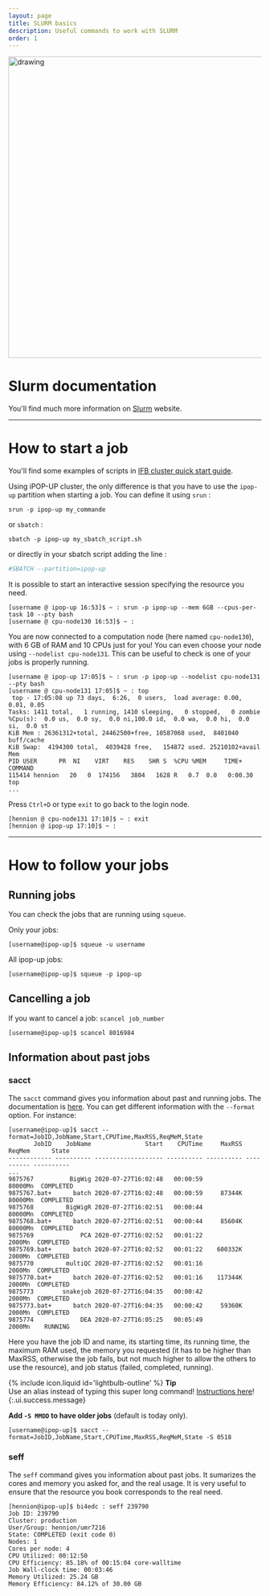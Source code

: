 ```yaml
---
layout: page
title: SLURM basics
description: Useful commands to work with SLURM 
order: 1
---
```


<img src="{{site.baseurl}}/images/banner.png" alt="drawing" width="600"/>

# Slurm documentation
You'll find much more information on [Slurm](https://slurm.schedmd.com/) website. 

---

# How to start a job

You'll find some examples of scripts in [IFB cluster quick start guide](https://ifb-elixirfr.gitlab.io/cluster/doc/quick-start/).  


Using iPOP-UP cluster, the only difference is that you have to use the `ipop-up` partition when starting a job. You can define it using `srun` : 
```
srun -p ipop-up my_commande 
```
or  `sbatch` : 

```
sbatch -p ipop-up my_sbatch_script.sh
```

or directly in your sbatch script adding the line : 

```sh
#SBATCH --partition=ipop-up
```

It is possible to start an interactive session specifying the resource you need. 

```
[username @ ipop-up 16:53]$ ~ : srun -p ipop-up --mem 6GB --cpus-per-task 10 --pty bash
[username @ cpu-node130 16:53]$ ~ :
```
You are now connected to a computation node (here named `cpu-node130`), with 6 GB of RAM and 10 CPUs just for you! You can even choose your node using `--nodelist cpu-node131`. This can be useful to check is one of your jobs is properly running.  

```
[username @ ipop-up 17:05]$ ~ : srun -p ipop-up --nodelist cpu-node131 --pty bash
[username @ cpu-node131 17:05]$ ~ : top
 top - 17:05:08 up 73 days,  6:26,  0 users,  load average: 0.00, 0.01, 0.05
Tasks: 1411 total,   1 running, 1410 sleeping,   0 stopped,   0 zombie
%Cpu(s):  0.0 us,  0.0 sy,  0.0 ni,100.0 id,  0.0 wa,  0.0 hi,  0.0 si,  0.0 st
KiB Mem : 26361312+total, 24462500+free, 10587068 used,  8401040 buff/cache
KiB Swap:  4194300 total,  4039428 free,   154872 used. 25210102+avail Mem 
PID USER      PR  NI    VIRT    RES    SHR S  %CPU %MEM     TIME+ COMMAND   
115414 hennion   20   0  174156   3804   1628 R   0.7  0.0   0:00.30 top                                                                                             
...
```

Press `Ctrl+D` or type `exit` to go back to the login node. 
```
[hennion @ cpu-node131 17:10]$ ~ : exit
[hennion @ ipop-up 17:10]$ ~ :
```
---

# How to follow your jobs

## Running jobs

You can check the jobs that are running using `squeue`.

Only your jobs: 
```
[username@ipop-up]$ squeue -u username
```
All ipop-up jobs:
```
[username@ipop-up]$ squeue -p ipop-up
```

## Cancelling a job

If you want to cancel a job: `scancel job_number`

```
[username@ipop-up]$ scancel 8016984
```

## Information about past jobs

### sacct 

The `sacct` command gives you information about past and running jobs. The documentation is [here](https://slurm.schedmd.com/sacct.html). You can get different information with the `--format` option. For instance: 

```
[username@ipop-up]$ sacct --format=JobID,JobName,Start,CPUTime,MaxRSS,ReqMeM,State
       JobID    JobName               Start    CPUTime     MaxRSS     ReqMem      State 
------------ ---------- ------------------- ---------- ---------- ---------- ---------- 
...
9875767          BigWig 2020-07-27T16:02:48   00:00:59               80000Mn  COMPLETED 
9875767.bat+      batch 2020-07-27T16:02:48   00:00:59     87344K    80000Mn  COMPLETED 
9875768         BigWigR 2020-07-27T16:02:51   00:00:44               80000Mn  COMPLETED 
9875768.bat+      batch 2020-07-27T16:02:51   00:00:44     85604K    80000Mn  COMPLETED 
9875769             PCA 2020-07-27T16:02:52   00:01:22                2000Mn  COMPLETED 
9875769.bat+      batch 2020-07-27T16:02:52   00:01:22    600332K     2000Mn  COMPLETED 
9875770         multiQC 2020-07-27T16:02:52   00:01:16                2000Mn  COMPLETED 
9875770.bat+      batch 2020-07-27T16:02:52   00:01:16    117344K     2000Mn  COMPLETED 
9875773        snakejob 2020-07-27T16:04:35   00:00:42                2000Mn  COMPLETED 
9875773.bat+      batch 2020-07-27T16:04:35   00:00:42     59360K     2000Mn  COMPLETED 
9875774             DEA 2020-07-27T16:05:25   00:05:49                2000Mn    RUNNING 
```

Here you have the job ID and name, its starting time, its running time, the maximum RAM used, the memory you requested (it has to be higher than MaxRSS, otherwise the job fails, but not much higher to allow the others to use the resource), and job status (failed, completed, running). 

<span>{% include icon.liquid id='lightbulb-outline' %} <b>Tip</b></span><br> Use an alias instead of typing this super long command! [Instructions here]({{site.baseurl}}/cluster/tips/#make-aliases)!
{:.ui.success.message}

**Add `-S MMDD` to have older jobs** (default is today only).

```
[username@ipop-up]$ sacct --format=JobID,JobName,Start,CPUTime,MaxRSS,ReqMeM,State -S 0518
```



### seff
The `seff` command gives you information about past jobs. It sumarizes the cores and memory you asked for, and the real usage. It is very useful to ensure that the resource you book corresponds to the real need. 

```
[hennion@ipop-up]$ bi4edc : seff 239790
Job ID: 239790
Cluster: production
User/Group: hennion/umr7216
State: COMPLETED (exit code 0)
Nodes: 1
Cores per node: 4
CPU Utilized: 00:12:50
CPU Efficiency: 85.18% of 00:15:04 core-walltime
Job Wall-clock time: 00:03:46
Memory Utilized: 25.24 GB
Memory Efficiency: 84.12% of 30.00 GB
```
